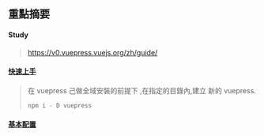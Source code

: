 ## 重點摘要
#### Study
> https://v0.vuepress.vuejs.org/zh/guide/

#### [快速上手](https://v0.vuepress.vuejs.org/zh/guide/getting-started.html#%E5%85%A8%E5%B1%80%E5%AE%89%E8%A3%85)
> 在 vuepress 己做全域安裝的前提下 ,在指定的目錄內,建立 新的 vuepress. 
> ```bash
> npm i - D vuepress
> ```

#### [基本配置](https://v0.vuepress.vuejs.org/zh/guide/basic-config.html#%E9%85%8D%E7%BD%AE%E6%96%87%E4%BB%B6)
